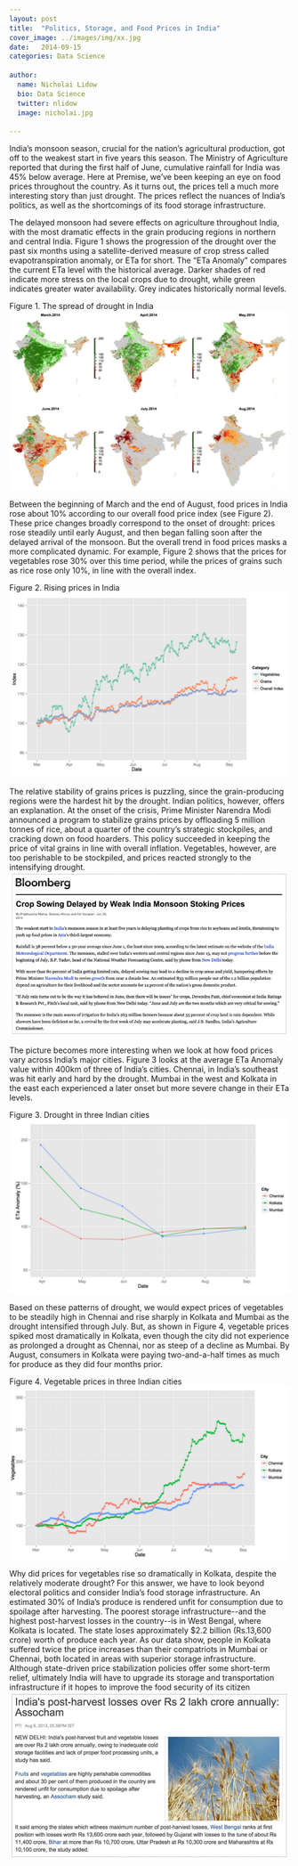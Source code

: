 ```yaml
---
layout: post
title:  "Politics, Storage, and Food Prices in India"
cover_image: ../images/img/xx.jpg
date:   2014-09-15
categories: Data Science

author:
  name: Nicholai Lidow
  bio: Data Science
  twitter: nlidow
  image: nicholai.jpg

---
```


India’s monsoon season, crucial for the nation’s agricultural production, got off to the weakest start in five years this season. The Ministry of Agriculture reported that during the first half of June, cumulative rainfall for India was 45% below average. Here at Premise, we’ve been keeping an eye on food prices throughout the country. As it turns out, the prices tell a much more interesting story than just drought. The prices reflect the nuances of India’s politics, as well as the shortcomings of its food storage infrastructure.

The delayed monsoon had severe effects on agriculture throughout India, with the most dramatic effects in the grain producing regions in northern and central India. Figure 1 shows the progression of the drought over the past six months using a satellite-derived measure of crop stress called evapotranspiration anomaly, or ETa for short. The “ETa Anomaly” compares the current ETa level with the historical average. Darker shades of red indicate more stress on the local crops due to drought, while green indicates greater water availability. Grey indicates historically normal levels.

Figure 1. The spread of drought in India
![Figure 1. The spread of drought in India](/images/img/sfs4rsts4r4s.jpg)



Between the beginning of March and the end of August, food prices in India rose about 10% according to our overall food price index (see Figure 2). These price changes broadly correspond to the onset of drought: prices rose steadily until early August, and then began falling soon after the delayed arrival of the monsoon. But the overall trend in food prices masks a more complicated dynamic. For example, Figure 2 shows that the prices for vegetables rose 30% over this time period, while the prices of grains such as rice rose only 10%, in line with the overall index. 

Figure 2. Rising prices in India
![Figure 2. Rising prices in India](/images/img/s4rs4t.png)

The relative stability of grains prices is puzzling, since the grain-producing regions were the hardest hit by the drought. Indian politics, however, offers an explanation. At the onset of the crisis, Prime Minister Narendra Modi announced a program to stabilize grains prices by offloading 5 million tonnes of rice, about a quarter of the country’s strategic stockpiles, and cracking down on food hoarders. This policy succeeded in keeping the price of vital grains in line with overall inflation. Vegetables, however, are too perishable to be stockpiled, and prices reacted strongly to the intensifying drought.
![Bloomberg Article](/images/img/w4tgs4t.png)

The picture becomes more interesting when we look at how food prices vary across India’s major cities. Figure 3 looks at the average ETa Anomaly value within 400km of three of India’s cities. Chennai, in India’s southeast was hit early and hard by the drought. Mumbai in the west and Kolkata in the east each experienced a later onset but more severe change in their ETa levels.

Figure 3. Drought in three Indian cities
![Figure 3. Drought in three Indian cities](/images/img/s4te5ut6.png)

Based on these patterns of drought, we would expect prices of vegetables to be steadily high in Chennai and rise sharply in Kolkata and Mumbai as the drought intensified through July. But, as shown in Figure 4, vegetable prices spiked most dramatically in Kolkata, even though the city did not experience as prolonged a drought as Chennai, nor as steep of a decline as Mumbai. By August, consumers in Kolkata were paying two-and-a-half times as much for produce as they did four months prior.

Figure 4. Vegetable prices in three Indian cities
![Figure 4. Vegetable prices in three Indian cities](/images/img/46yrhw.png)

Why did prices for vegetables rise so dramatically in Kolkata, despite the relatively moderate drought? For this answer, we have to look beyond electoral politics and consider India’s food storage infrastructure. An estimated 30% of India’s produce is rendered unfit for consumption due to spoilage after harvesting. The poorest storage infrastructure--and the highest post-harvest losses in the country--is in West Bengal, where Kolkata is located. The state loses approximately $2.2 billion (Rs.13,600 crore) worth of produce each year. As our data show, people in Kolkata suffered twice the price increases than their compatriots in Mumbai or Chennai, both located in areas with superior storage infrastructure. Although state-driven price stabilization policies offer some short-term relief, ultimately India will have to upgrade its storage and transportation infrastructure if it hopes to improve the food security of its citizen
![News Article](/images/img/5etgrsga.jpg)

